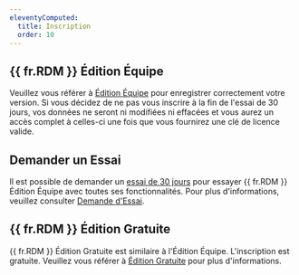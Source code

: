 ```yaml
---
eleventyComputed:
  title: Inscription
  order: 10
---
```

## {{ fr.RDM }} Édition Équipe

Veuillez vous référer à [Édition Équipe](/rdm/windows/installation/client/registration/team-edition/) pour enregistrer correctement votre version. Si vous décidez de ne pas vous inscrire à la fin de l'essai de 30 jours, vos données ne seront ni modifiées ni effacées et vous aurez un accès complet à celles-ci une fois que vous fournirez une clé de licence valide.

## Demander un Essai

Il est possible de demander un [essai de 30 jours](https://devolutions.net/remote-desktop-manager/trial) pour essayer {{ fr.RDM }} Édition Équipe avec toutes ses fonctionnalités. Pour plus d'informations, veuillez consulter [Demande d'Essai](/rdm/windows/installation/client/registration/trial-request/).

## {{ fr.RDM }} Édition Gratuite

{{ fr.RDM }} Édition Gratuite est similaire à l'Édition Équipe. L'inscription est gratuite. Veuillez vous référer à [Édition Gratuite](/rdm/windows/installation/client/registration/free-edition/) pour plus d'informations.
